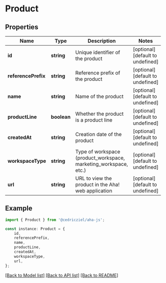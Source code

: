 # Product


## Properties

Name | Type | Description | Notes
------------ | ------------- | ------------- | -------------
**id** | **string** | Unique identifier of the product | [optional] [default to undefined]
**referencePrefix** | **string** | Reference prefix of the product | [optional] [default to undefined]
**name** | **string** | Name of the product | [optional] [default to undefined]
**productLine** | **boolean** | Whether the product is a product line | [optional] [default to undefined]
**createdAt** | **string** | Creation date of the product | [optional] [default to undefined]
**workspaceType** | **string** | Type of workspace (product_workspace, marketing_workspace, etc.) | [optional] [default to undefined]
**url** | **string** | URL to view the product in the Aha! web application | [optional] [default to undefined]

## Example

```typescript
import { Product } from '@cedricziel/aha-js';

const instance: Product = {
    id,
    referencePrefix,
    name,
    productLine,
    createdAt,
    workspaceType,
    url,
};
```

[[Back to Model list]](../README.md#documentation-for-models) [[Back to API list]](../README.md#documentation-for-api-endpoints) [[Back to README]](../README.md)
